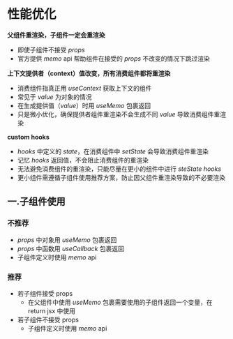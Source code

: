 # 性能优化

**父组件重渲染，子组件一定会重渲染**

-   即使子组件不接受 _props_
-   官方提供 _memo_ api 帮助组件在接受的 _props_ 不改变的情况下跳过渲染

**上下文提供者（context）值改变，所有消费组件都将重渲染**

-   消费组件指真正用 _useContext_ 获取上下文的组件
-   常见于 _value_ 为对象的情况
-   在生成提供值（_value_）时用 _useMemo_ 包裹返回
-   只是微小优化，确保提供者组件重渲染不会生成不同 _value_ 导致消费组件重渲染

**custom hooks**

-   _hooks_ 中定义的 _state_，在消费组件中 _setState_ 会导致消费组件重渲染
-   记忆 _hooks_ 返回值，不会阻止消费组件的重渲染
-   无法避免消费组件的重渲染，只能尽量在更小的组件中进行 _steState hooks_
-   更小组件需遵循子组件使用推荐方案，防止因父组件重渲染导致的不必要渲染

## 一.子组件使用

### 不推荐

-   _props_ 中对象用 _useMemo_ 包裹返回
-   _props_ 中函数用 _useCallback_ 包裹返回
-   子组件定义时使用 _memo_ api

### 推荐

-   若子组件接受 props
    -   在父组件中使用 _useMemo_ 包裹需要使用的子组件返回一个变量，在 return jsx 中使用
-   若子组件不接受 props
    -   子组件定义时使用 _memo_ api
